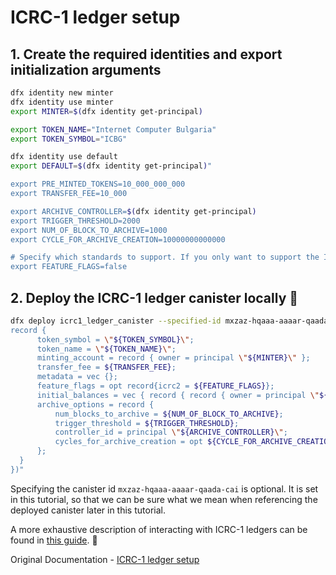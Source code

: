 # ICRC-1 ledger setup

## 1. Create the required identities and export initialization arguments

```bash
dfx identity new minter
dfx identity use minter
export MINTER=$(dfx identity get-principal)

export TOKEN_NAME="Internet Computer Bulgaria"
export TOKEN_SYMBOL="ICBG"

dfx identity use default
export DEFAULT=$(dfx identity get-principal)"

export PRE_MINTED_TOKENS=10_000_000_000
export TRANSFER_FEE=10_000

export ARCHIVE_CONTROLLER=$(dfx identity get-principal)
export TRIGGER_THRESHOLD=2000
export NUM_OF_BLOCK_TO_ARCHIVE=1000
export CYCLE_FOR_ARCHIVE_CREATION=10000000000000

# Specify which standards to support. If you only want to support the ICRC-1 standard then you can set:
export FEATURE_FLAGS=false
```

## 2. Deploy the ICRC-1 ledger canister locally 🚀

```bash
dfx deploy icrc1_ledger_canister --specified-id mxzaz-hqaaa-aaaar-qaada-cai --argument "(variant {Init = 
record {
      token_symbol = \"${TOKEN_SYMBOL}\";
      token_name = \"${TOKEN_NAME}\";
      minting_account = record { owner = principal \"${MINTER}\" };
      transfer_fee = ${TRANSFER_FEE};
      metadata = vec {};
      feature_flags = opt record{icrc2 = ${FEATURE_FLAGS}};
      initial_balances = vec { record { record { owner = principal \"${DEFAULT}\"; }; ${PRE_MINTED_TOKENS}; }; };
      archive_options = record {
          num_blocks_to_archive = ${NUM_OF_BLOCK_TO_ARCHIVE};
          trigger_threshold = ${TRIGGER_THRESHOLD};
          controller_id = principal \"${ARCHIVE_CONTROLLER}\";
          cycles_for_archive_creation = opt ${CYCLE_FOR_ARCHIVE_CREATION};
      };
  }
})"
```

Specifying the canister id `mxzaz-hqaaa-aaaar-qaada-cai` is optional. It is set in this tutorial, so that we can be sure what we mean when referencing the deployed canister later in this tutorial.

A more exhaustive description of interacting with ICRC-1 ledgers can be found in [this guide](https://internetcomputer.org/docs/current/developer-docs/integrations/icrc-1/interact-with-ICRC-1-ledger). 📘

Original Documentation - [ICRC-1 ledger setup](https://internetcomputer.org/docs/current/developer-docs/integrations/icrc-1/icrc1-ledger-setup)
